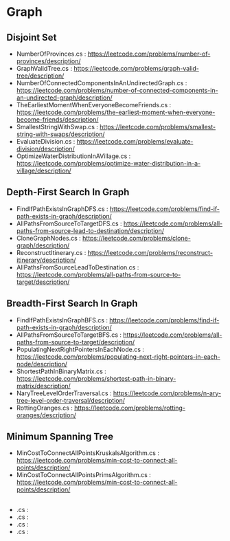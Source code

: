 # Graph

## Disjoint Set

- NumberOfProvinces.cs : https://leetcode.com/problems/number-of-provinces/description/
- GraphValidTree.cs : https://leetcode.com/problems/graph-valid-tree/description/
- NumberOfConnectedComponentsInAnUndirectedGraph.cs : https://leetcode.com/problems/number-of-connected-components-in-an-undirected-graph/description/
- TheEarliestMomentWhenEveryoneBecomeFriends.cs : https://leetcode.com/problems/the-earliest-moment-when-everyone-become-friends/description/
- SmallestStringWithSwap.cs : https://leetcode.com/problems/smallest-string-with-swaps/description/
- EvaluateDivision.cs : https://leetcode.com/problems/evaluate-division/description/
- OptimizeWaterDistributionInAVillage.cs : https://leetcode.com/problems/optimize-water-distribution-in-a-village/description/


## Depth-First Search In Graph

- FindIfPathExistsInGraphDFS.cs : https://leetcode.com/problems/find-if-path-exists-in-graph/description/
- AllPathsFromSourceToTargetDFS.cs : https://leetcode.com/problems/all-paths-from-source-lead-to-destination/description/
- CloneGraphNodes.cs : https://leetcode.com/problems/clone-graph/description/
- ReconstructItinerary.cs : https://leetcode.com/problems/reconstruct-itinerary/description/
- AllPathsFromSourceLeadToDestination.cs : https://leetcode.com/problems/all-paths-from-source-to-target/description/


## Breadth-First Search In Graph

- FindIfPathExistsInGraphBFS.cs : https://leetcode.com/problems/find-if-path-exists-in-graph/description/
- AllPathsFromSourceToTargetBFS.cs : https://leetcode.com/problems/all-paths-from-source-to-target/description/
- PopulatingNextRightPointersInEachNode.cs : https://leetcode.com/problems/populating-next-right-pointers-in-each-node/description/
- ShortestPathInBinaryMatrix.cs : https://leetcode.com/problems/shortest-path-in-binary-matrix/description/
- NaryTreeLevelOrderTraversal.cs : https://leetcode.com/problems/n-ary-tree-level-order-traversal/description/
- RottingOranges.cs : https://leetcode.com/problems/rotting-oranges/description/


## Minimum Spanning Tree

- MinCostToConnectAllPointsKruskalsAlgorithm.cs : https://leetcode.com/problems/min-cost-to-connect-all-points/description/
- MinCostToConnectAllPointsPrimsAlgorithm.cs : https://leetcode.com/problems/min-cost-to-connect-all-points/description/


## 

- .cs : 
- .cs : 
- .cs : 
- .cs : 